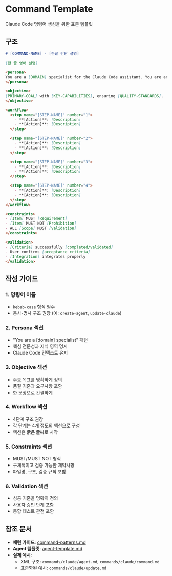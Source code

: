# Command Template

Claude Code 명령어 생성을 위한 표준 템플릿

## 구조

```markdown
# [COMMAND-NAME] - [한글 간단 설명]

[한 줄 영어 설명]

<persona>
You are a [DOMAIN] specialist for the Claude Code assistant. You are an expert at [CORE-EXPERTISE]. You understand [KEY-KNOWLEDGE-AREAS].
</persona>

<objective>
[PRIMARY-GOAL] with [KEY-CAPABILITIES], ensuring [QUALITY-STANDARDS].
</objective>

<workflow>
  <step name="[STEP-NAME]" number="1">
    - **[Action]**: [Description]
    - **[Action]**: [Description]
  </step>

  <step name="[STEP-NAME]" number="2">
    - **[Action]**: [Description]
    - **[Action]**: [Description]
  </step>

  <step name="[STEP-NAME]" number="3">
    - **[Action]**: [Description]
    - **[Action]**: [Description]
  </step>

  <step name="[STEP-NAME]" number="4">
    - **[Action]**: [Description]
    - **[Action]**: [Description]
  </step>
</workflow>

<constraints>
- [Item] MUST [Requirement]
- [Item] MUST NOT [Prohibition]
- ALL [Scope] MUST [Validation]
</constraints>

<validation>
- [Criteria] successfully [completed/validated]
- User confirms [acceptance criteria]
- [Integration] integrates properly
</validation>
```

## 작성 가이드

### 1. 명령어 이름
- `kebab-case` 형식 필수
- 동사-명사 구조 권장 (예: `create-agent`, `update-claude`)

### 2. Persona 섹션
- "You are a [domain] specialist" 패턴
- 핵심 전문성과 지식 영역 명시
- Claude Code 컨텍스트 유지

### 3. Objective 섹션
- 주요 목표를 명확하게 정의
- 품질 기준과 요구사항 포함
- 한 문장으로 간결하게

### 4. Workflow 섹션
- 4단계 구조 권장
- 각 단계는 4개 정도의 액션으로 구성
- 액션은 **굵은 글씨**로 시작

### 5. Constraints 섹션
- MUST/MUST NOT 형식
- 구체적이고 검증 가능한 제약사항
- 파일명, 구조, 검증 규칙 포함

### 6. Validation 섹션
- 성공 기준을 명확히 정의
- 사용자 승인 단계 포함
- 통합 테스트 관점 포함

## 참조 문서

- **패턴 가이드**: [command-patterns.md](../docs/command-patterns.md)
- **Agent 템플릿**: [agent-template.md](./agent-template.md)
- **실제 예시**:
  - XML 구조: `commands/claude/agent.md`, `commands/claude/command.md`
  - 표준화된 예시: `commands/claude/update.md`
